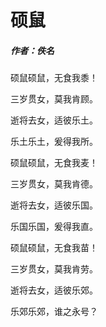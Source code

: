 # 硕鼠
##### 作者：佚名

硕鼠硕鼠，无食我黍！

三岁贯女，莫我肯顾。

逝将去女，适彼乐土。

乐土乐土，爰得我所。

硕鼠硕鼠，无食我麦！

三岁贯女，莫我肯德。

逝将去女，适彼乐国。

乐国乐国，爰得我直。

硕鼠硕鼠，无食我苗！

三岁贯女，莫我肯劳。

逝将去女，适彼乐郊。

乐郊乐郊，谁之永号？
